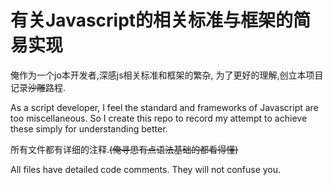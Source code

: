 有关Javascript的相关标准与框架的简易实现
===

俺作为一个jo本开发者,深感js相关标准和框架的繁杂, 为了更好的理解,创立本项目记录~~沙雕~~路程.

As a script developer, I feel the standard and frameworks of Javascript are too miscellaneous. So I create this repo to record my attempt to achieve these simply for understanding better.

所有文件都有详细的注释.~~(俺寻思有点语法基础的都看得懂)~~

All files have detailed code comments. They will not confuse you. 

